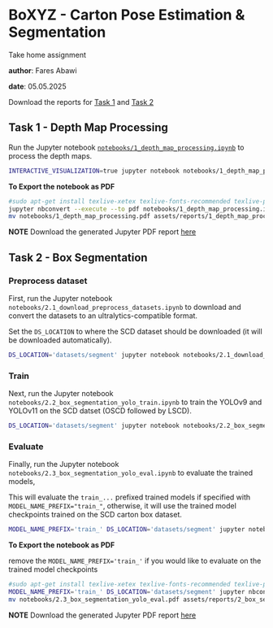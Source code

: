 # BoXYZ - Carton Pose Estimation & Segmentation 

Take home assignment

**author**: Fares Abawi

**date**: 05.05.2025

Download the reports for [Task 1](assets/reports/1_depth_map_processing.pdf) and [Task 2](assets/reports/2_box_segmentation_yolo_eval.pdf)

## Task 1 - Depth Map Processing

Run the Jupyter notebook [`notebooks/1_depth_map_processing.ipynb`](notebooks/1_depth_map_processing.ipynb) to process the depth maps.

```bash
INTERACTIVE_VISUALIZATION=true jupyter notebook notebooks/1_depth_map_processing.ipynb
```

**To Export the notebook as PDF**

```bash
#sudo apt-get install texlive-xetex texlive-fonts-recommended texlive-plain-generic pandoc
jupyter nbconvert --execute --to pdf notebooks/1_depth_map_processing.ipynb
mv notebooks/1_depth_map_processing.pdf assets/reports/1_depth_map_processing.pdf
```

**NOTE** Download the generated Jupyter PDF report [here](assets/reports/1_depth_map_processing.pdf)

## Task 2 - Box Segmentation

### Preprocess dataset 

First, run the Jupyter notebook `notebooks/2.1_download_preprocess_datasets.ipynb` 
to download and convert the datasets to an ultralytics-compatible format.

Set the `DS_LOCATION` to where the SCD dataset should be downloaded (it will be downloaded automatically).

```bash
DS_LOCATION='datasets/segment' jupyter notebook notebooks/2.1_download_preprocess_datasets.ipynb
```

### Train

Next, run the Jupyter notebook `notebooks/2.2_box_segmentation_yolo_train.ipynb` to train the YOLOv9 and YOLOv11 on
the SCD datset (OSCD followed by LSCD).

```bash
DS_LOCATION='datasets/segment' jupyter notebook notebooks/2.2_box_segmentation_yolo_train.ipynb
```

### Evaluate

Finally, run the Jupyter notebook `notebooks/2.3_box_segmentation_yolo_eval.ipynb` to evaluate the trained models,

This will evaluate the `train_...` prefixed trained models if specified with `MODEL_NAME_PREFIX="train_"`, otherwise, 
it will use the trained model checkpoints trained on the SCD carton box dataset.

```bash
MODEL_NAME_PREFIX='train_' DS_LOCATION='datasets/segment' jupyter notebook notebooks/2.3_box_segmentation_yolo_eval.ipynb
```

**To Export the notebook as PDF**

remove the `MODEL_NAME_PREFIX='train_'` if you would like to evaluate on the trained model checkpoints 

```bash
#sudo apt-get install texlive-xetex texlive-fonts-recommended texlive-plain-generic pandoc
MODEL_NAME_PREFIX='train_' DS_LOCATION='datasets/segment' jupyter nbconvert --execute --to pdf notebooks/2.3_box_segmentation_yolo_eval.ipynb
mv notebooks/2.3_box_segmentation_yolo_eval.pdf assets/reports/2_box_segmentation_yolo_eval.pdf
```

**NOTE** Download the generated Jupyter PDF report [here](assets/reports/2_box_segmentation_yolo_eval.pdf)

